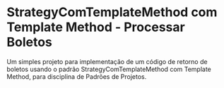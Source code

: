 # StrategyComTemplateMethod com Template Method - Processar Boletos
Um simples projeto para implementação de um código de retorno de boletos usando o padrão StrategyComTemplateMethod com Template Method, para disciplina de Padrões de Projetos.
